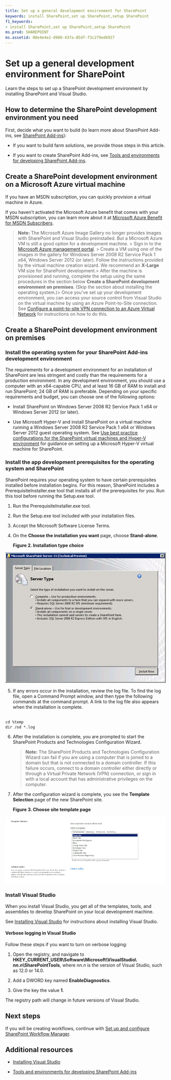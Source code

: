 ```yaml
---
title: Set up a general development environment for SharePoint
keywords: install SharePoint,set up SharePoint,setup SharePoint
f1_keywords:
- install SharePoint,set up SharePoint,setup SharePoint
ms.prod: SHAREPOINT
ms.assetid: 08e4e4e1-d960-43fa-85df-f3c279ed6927
---
```



# Set up a general development environment for SharePoint
Learn the steps to set up a SharePoint development environment by installing SharePoint and Visual Studio.
## How to determine the SharePoint development environment you need
<a name="SP15_bk_determinedevenv"> </a>

First, decide what you want to build (to learn more about SharePoint Add-ins, see  [SharePoint Add-ins](http://msdn.microsoft.com/library/cd1eda9e-8e54-4223-93a9-a6ea0d18df70%28Office.15%29.aspx)):
  
    
    

- If you want to build farm solutions, we provide those steps in this article. 
    
  
- If you want to create SharePoint Add-ins, see  [Tools and environments for developing SharePoint Add-ins](http://msdn.microsoft.com/library/6906eb86-8270-4098-8106-1e8d0d3c212e%28Office.15%29.aspx). 
    
  

## Create a SharePoint development environment on a Microsoft Azure virtual machine
<a name="SP15_bk_devenvazure"> </a>

If you have an MSDN subscription, you can quickly provision a virtual machine in Azure.
  
    
    
If you haven't activated the Microsoft Azure benefit that comes with your MSDN subscription, you can learn more about it at  [Microsoft Azure Benefit for MSDN Subscribers](http://azure.microsoft.com/en-us/pricing/member-offers/msdn-benefits/).
  
    
    

> **Note:**
> The Microsoft Azure Image Gallery no longer provides images with SharePoint and Visual Studio preinstalled. But a Microsoft Azure VM is still a good option for a development machine. > Sign in to the  [Microsoft Azure management portal](https://manage.windowsazure.com). > Create a VM using one of the images in the gallery for Windows Server 2008 R2 Service Pack 1 x64, Windows Server 2012 (or later). Follow the instructions provided by the virtual machine creation wizard. We recommend an **X-Large** VM size for SharePoint development.> After the machine is provisioned and running, complete the setup using the same procedures in the section below **Create a SharePoint development environment on premises**. (Skip the section about installing the operating system.)> Once you've set up your development environment, you can access your source control from Visual Studio on the virtual machine by using an Azure Point-to-Site connection. See  [Configure a point-to-site VPN connection to an Azure Virtual Network](https://azure.microsoft.com/en-us/documentation/articles/vpn-gateway-point-to-site-create/) for instructions on how to do this.
  
    
    


## Create a SharePoint development environment on premises
<a name="SP15_bk_devenvazure"> </a>


  
    
    

### Install the operating system for your SharePoint Add-ins development environment
<a name="SP15_bk_InstallOS"> </a>

The requirements for a development environment for an installation of SharePoint are less stringent and costly than the requirements for a production environment. In any development environment, you should use a computer with an x64-capable CPU, and at least 16 GB of RAM to install and run SharePoint; 24 GB of RAM is preferable. Depending on your specific requirements and budget, you can choose one of the following options:
  
    
    

- Install SharePoint on Windows Server 2008 R2 Service Pack 1 x64 or Windows Server 2012 (or later).
    
  
- Use Microsoft Hyper-V and install SharePoint on a virtual machine running a Windows Server 2008 R2 Service Pack 1 x64 or Windows Server 2012 guest operating system. See  [Use best practice configurations for the SharePoint virtual machines and Hyper-V environment](http://technet.microsoft.com/en-US/library/ff621103%28v=office.15%29.aspx) for guidance on setting up a Microsoft Hyper-V virtual machine for SharePoint.
    
  

### Install the app development prerequisites for the operating system and SharePoint
<a name="SP15_bk_prereqsOS"> </a>

SharePoint requires your operating system to have certain prerequisites installed before installation begins. For this reason, SharePoint includes a PrerequisiteInstaller.exe tool that installs all of the prerequisites for you. Run this tool before running the Setup.exe tool.
  
    
    

1. Run the PrerequisiteInstaller.exe tool.
    
  
2. Run the Setup.exe tool included with your installation files.
    
  
3. Accept the Microsoft Software License Terms.
    
  
4. On the **Choose the installation you want** page, choose **Stand-alone**.
    
   **Figure 2. Installation type choice**

  

  ![SharePoint Installation Server Type](../../images/SP15_app_ServerType.gif)
  

  

  
5. If any errors occur in the installation, review the log file. To find the log file, open a Command Prompt window, and then type the following commands at the command prompt. A link to the log file also appears when the installation is complete.
    
```
  
cd %temp
dir /od *.log
```

6. After the installation is complete, you are prompted to start the SharePoint Products and Technologies Configuration Wizard.
    
    > **Note:**
      > The SharePoint Products and Technologies Configuration Wizard can fail if you are using a computer that is joined to a domain but that is not connected to a domain controller. If this failure occurs, connect to a domain controller either directly or through a Virtual Private Network (VPN) connection, or sign in with a local account that has administrative privileges on the computer. 
7. After the configuration wizard is complete, you see the **Template Selection** page of the new SharePoint site.
    
   **Figure 3. Choose site template page**

  

  ![SharePoint site templates](../../images/SP15_app_ChooseSiteTemplates.gif)
  

  

  

### Install Visual Studio
<a name="SP15_bk_installVS"> </a>

When you install Visual Studio, you get all of the templates, tools, and assemblies to develop SharePoint on your local development machine.
  
    
    
See  [Installing Visual Studio](http://msdn.microsoft.com/en-us/library/e2h7fzkw.aspx) for instructions about installing Visual Studio.
  
    
    

#### Verbose logging in Visual Studio

Follow these steps if you want to turn on verbose logging:
  
    
    

1. Open the registry, and navigate to **HKEY_CURRENT_USER\\Software\\Microsoft\\VisualStudio\\ _nn.n_\\SharePointTools**, where _nn.n_ is the version of Visual Studio, such as 12.0 or 14.0.
    
  
2. Add a DWORD key named **EnableDiagnostics**.
    
  
3. Give the key the value **1**.
    
  
The registry path will change in future versions of Visual Studio.
  
    
    

## Next steps
<a name="SP15_bk_devenvazure"> </a>

If you will be creating workflows, continue with  [Set up and configure SharePoint Workflow Manager](set-up-and-configure-sharepoint-workflow-manager).
  
    
    

## Additional resources
<a name="SP15_bk_AddlResources"> </a>


-  [Installing Visual Studio](http://msdn.microsoft.com/en-us/library/e2h7fzkw%28v=vs.110%29.aspx)
    
  
-  [Tools and environments for developing SharePoint Add-ins](http://msdn.microsoft.com/library/6906eb86-8270-4098-8106-1e8d0d3c212e%28Office.15%29.aspx)
    
  

  
    
    

